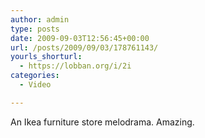 ```yaml
---
author: admin
type: posts
date: 2009-09-03T12:56:45+00:00
url: /posts/2009/09/03/178761143/
yourls_shorturl:
  - https://lobban.org/i/2i
categories:
  - Video

---
```

An Ikea furniture store melodrama. Amazing.